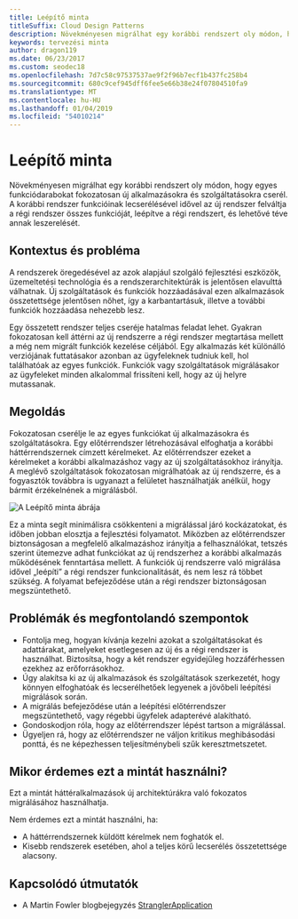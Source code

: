 ```yaml
---
title: Leépítő minta
titleSuffix: Cloud Design Patterns
description: Növekményesen migrálhat egy korábbi rendszert oly módon, hogy egyes funkciódarabokat fokozatosan új alkalmazásokra és szolgáltatásokra cserél.
keywords: tervezési minta
author: dragon119
ms.date: 06/23/2017
ms.custom: seodec18
ms.openlocfilehash: 7d7c58c97537537ae9f2f96b7ecf1b437fc258b4
ms.sourcegitcommit: 680c9cef945dff6fee5e66b38e24f07804510fa9
ms.translationtype: MT
ms.contentlocale: hu-HU
ms.lasthandoff: 01/04/2019
ms.locfileid: "54010214"
---
```

# <a name="strangler-pattern"></a>Leépítő minta

Növekményesen migrálhat egy korábbi rendszert oly módon, hogy egyes funkciódarabokat fokozatosan új alkalmazásokra és szolgáltatásokra cserél. A korábbi rendszer funkcióinak lecserélésével idővel az új rendszer felváltja a régi rendszer összes funkcióját, leépítve a régi rendszert, és lehetővé téve annak leszerelését.

## <a name="context-and-problem"></a>Kontextus és probléma

A rendszerek öregedésével az azok alapjául szolgáló fejlesztési eszközök, üzemeltetési technológia és a rendszerarchitektúrák is jelentősen elavulttá válhatnak. Új szolgáltatások és funkciók hozzáadásával ezen alkalmazások összetettsége jelentősen nőhet, így a karbantartásuk, illetve a további funkciók hozzáadása nehezebb lesz.

Egy összetett rendszer teljes cseréje hatalmas feladat lehet. Gyakran fokozatosan kell áttérni az új rendszerre a régi rendszer megtartása mellett a még nem migrált funkciók kezelése céljából. Egy alkalmazás két különálló verziójának futtatásakor azonban az ügyfeleknek tudniuk kell, hol találhatóak az egyes funkciók. Funkciók vagy szolgáltatások migrálásakor az ügyfeleket minden alkalommal frissíteni kell, hogy az új helyre mutassanak.

## <a name="solution"></a>Megoldás

Fokozatosan cserélje le az egyes funkciókat új alkalmazásokra és szolgáltatásokra. Egy előtérrendszer létrehozásával elfoghatja a korábbi háttérrendszernek címzett kérelmeket. Az előtérrendszer ezeket a kérelmeket a korábbi alkalmazáshoz vagy az új szolgáltatásokhoz irányítja. A meglévő szolgáltatások fokozatosan migrálhatóak az új rendszerre, és a fogyasztók továbbra is ugyanazt a felületet használhatják anélkül, hogy bármit érzékelnének a migrálásból.

![A Leépítő minta ábrája](./_images/strangler.png)

Ez a minta segít minimálisra csökkenteni a migrálással járó kockázatokat, és időben jobban elosztja a fejlesztési folyamatot. Miközben az előtérrendszer biztonságosan a megfelelő alkalmazáshoz irányítja a felhasználókat, tetszés szerint ütemezve adhat funkciókat az új rendszerhez a korábbi alkalmazás működésének fenntartása mellett. A funkciók új rendszerre való migrálása idővel „leépíti” a régi rendszer funkcionalitását, és nem lesz rá többet szükség. A folyamat befejeződése után a régi rendszer biztonságosan megszüntethető.

## <a name="issues-and-considerations"></a>Problémák és megfontolandó szempontok

- Fontolja meg, hogyan kívánja kezelni azokat a szolgáltatásokat és adattárakat, amelyeket esetlegesen az új és a régi rendszer is használhat. Biztosítsa, hogy a két rendszer egyidejűleg hozzáférhessen ezekhez az erőforrásokhoz.
- Úgy alakítsa ki az új alkalmazások és szolgáltatások szerkezetét, hogy könnyen elfoghatóak és lecserélhetőek legyenek a jövőbeli leépítési migrálások során.
- A migrálás befejeződése után a leépítési előtérrendszer megszüntethető, vagy régebbi ügyfelek adapterévé alakítható.
- Gondoskodjon róla, hogy az előtérrendszer lépést tartson a migrálással.
- Ügyeljen rá, hogy az előtérrendszer ne váljon kritikus meghibásodási ponttá, és ne képezhessen teljesítménybeli szűk keresztmetszetet.

## <a name="when-to-use-this-pattern"></a>Mikor érdemes ezt a mintát használni?

Ezt a mintát háttéralkalmazások új architektúrákra való fokozatos migrálásához használhatja.

Nem érdemes ezt a mintát használni, ha:

- A háttérrendszernek küldött kérelmek nem foghatók el.
- Kisebb rendszerek esetében, ahol a teljes körű lecserélés összetettsége alacsony.

## <a name="related-guidance"></a>Kapcsolódó útmutatók

- A Martin Fowler blogbejegyzés [StranglerApplication](https://www.martinfowler.com/bliki/StranglerApplication.html)
